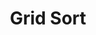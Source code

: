 ---
id: 15
title: Grid Sort
caption: Custom Code
url: http://yhh2.dothome.co.kr/sort/
category: Etc
device: PC, Mobile
---